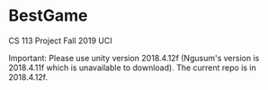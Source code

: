 # BestGame
CS 113 Project Fall 2019 UCI

Important: Please use unity version 2018.4.12f (Ngusum's version is 2018.4.11f which is unavailable to download). The current repo is in 2018.4.12f.
